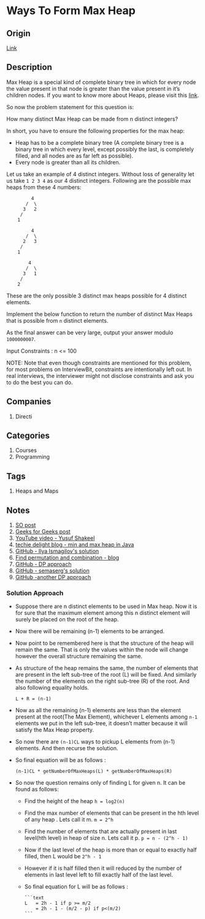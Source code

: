 # Ways To Form Max Heap

## Origin

[Link](https://www.interviewbit.com/problems/ways-to-form-max-heap/)

## Description

Max Heap is a special kind of complete binary tree in which for every node the value present in that node is greater than the value present in it’s children nodes. If you want to know more about Heaps, please visit this [link](https://en.wikipedia.org/wiki/Heap_%28data_structure%29).

So now the problem statement for this question is:

How many distinct Max Heap can be made from n distinct integers?

In short, you have to ensure the following properties for the max heap:

* Heap has to be a complete binary tree (A complete binary tree is a binary tree in which every level, except possibly the last, is completely filled, and all nodes are as far left as possible).
* Every node is greater than all its children.

Let us take an example of 4 distinct integers. Without loss of generality let us take `1 2 3 4` as our 4 distinct integers. Following are the possible max heaps from these 4 numbers:

```text
         4
       /  \
      3   2
     /
    1
```

```text
         4
       /  \
      2   3
     /
    1
```

```text
        4
       /  \
      3   1
     /
    2
```

These are the only possible 3 distinct max heaps possible for 4 distinct elements.

Implement the below function to return the number of distinct Max Heaps that is possible from `n` distinct elements.

As the final answer can be very large, output your answer modulo `1000000007`.

Input Constraints : n <= 100

NOTE: Note that even though constraints are mentioned for this problem, for most problems on InterviewBit, constraints are intentionally left out. In real interviews, the interviewer might not disclose constraints and ask you to do the best you can do.

## Companies

1. Directi

## Categories

1. Courses
1. Programming

## Tags

1. Heaps and Maps

## Notes

1. [SO post](https://cs.stackexchange.com/questions/6456/how-many-max-heaps-are-there)
1. [Geeks for Geeks post](https://www.geeksforgeeks.org/number-ways-form-heap-n-distinct-integers/)
1. [YouTube video - Yusuf Shakeel](https://www.youtube.com/watch?v=ixdWTKWSz7s)
1. [techie delight blog - min and max heap in Java](http://www.techiedelight.com/min-heap-max-heap-implementation-in-java/)
1. [GitHub - Ilya Ismagilov's solution](https://github.com/ismagilov/interviewbit/blob/84a7b463554b8351db4a6772753b781319cbcc1c/src/heaps_and_maps/WaysToFormMaxHeap.java)
1. [Find permutation and combination - blog](http://www.codevscolor.com/2017/11/java-program-find-permutation-combination-npr-ncr/)
1. [GitHub - DP approach](https://github.com/AndriyLytvynskyy/BrainFuck/blob/ac451a7f09dd2b57049a19634f8c39162ba04ca0/src/main/java/com/booking/interviewbit/heap/WaysToFormMaxHeap.java)
1. [GitHub - semaserg's solution](https://github.com/Semaserg/LeetCodeProblems/blob/master/heap/WaysToFormMaxHeap_intbit/Solution.java)
1. [GitHub -another DP approach](https://github.com/nazarmubeen/ProgramminInJava/blob/093c7de7fb59b629b106dbeff82a53c91fe93536/src/heaps/WaystoformMaxHeap.java)

### Solution Approach

* Suppose there are n distinct elements to be used in Max heap. Now it is for sure that the maximum element among this n distinct element will surely be placed on the root of the heap.
* Now there will be remaining (n-1) elements to be arranged.
* Now point to be remembered here is that the structure of the heap will remain the same. That is only the values within the node will change however the overall structure remaining the same.
* As structure of the heap remains the same, the number of elements that are present in the left sub-tree of the root (L) will be fixed. And similarly the number of the elements on the right sub-tree (R) of the root. And also following equality holds.

    ```text
    L + R = (n-1)
    ```

* Now as all the remaining (n-1) elements are less than the element present at the root(The Max Element), whichever L elements among `n-1` elements we put in the left sub-tree, it doesn’t matter because it will satisfy the Max Heap property.
* So now there are `(n-1)CL` ways to pickup L elements from (n-1) elements. And then recurse the solution.
* So final equation will be as follows :

    ```text
    (n-1)CL * getNumberOfMaxHeaps(L) * getNumberOfMaxHeaps(R)
    ```

* So now the question remains only of finding L for given n. It can be found as follows:

  * Find the height of the heap `h = log2(n)`
  * Find the max number of elements that can be present in the hth level of any heap . Lets call it m. `m = 2^h`
  * Find the number of elements that are actually present in last level(hth level) in heap of size n. Lets call it p. `p = n - (2^h - 1)`
  * Now if the last level of the heap is more than or equal to exactly half filled, then L would be `2^h - 1`
  * However if it is half filled then it will reduced by the number of elements in last level left to fill exactly half of the last level.
  * So final equation for L will be as follows :

        ```text
        L   = 2h - 1 if p >= m/2
            = 2h - 1 - (m/2 - p) if p<(m/2)
        ```